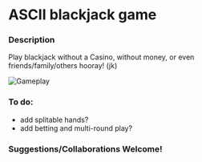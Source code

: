 # ASCII blackjack game

### Description
Play blackjack without a Casino, without money, or even friends/family/others
hooray! (jk)

![Gameplay](http://i.imgur.com/rI0PO5t.png)

### To do:
- add splitable hands?
- add betting and multi-round play?

### Suggestions/Collaborations Welcome!

